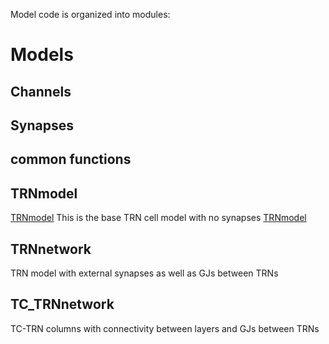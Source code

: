 
Model code is organized into modules:
# Models

## Channels

## Synapses

## common functions


## TRNmodel
[TRNmodel](TRNmodel.md)
This is the base TRN cell model with no synapses
[TRNmodel](TRNmodel.jl)

## TRNnetwork

TRN model with external synapses as well as GJs between TRNs


## TC_TRNnetwork

TC-TRN columns with connectivity between layers and GJs between TRNs 


